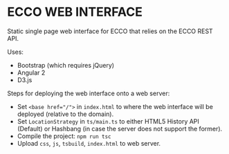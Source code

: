 
# ECCO WEB INTERFACE

Static single page web interface for ECCO that relies on the ECCO REST API.


Uses:
* Bootstrap (which requires jQuery)
* Angular 2
* D3.js


Steps for deploying the web interface onto a web server:
* Set `<base href="/">` in `index.html` to where the web interface will be deployed (relative to the domain).
* Set `LocationStrategy` in `ts/main.ts` to either HTML5 History API (Default) or Hashbang (in case the server does not support the former).
* Compile the project: `npm run tsc`
* Upload `css`, `js`, `tsbuild`, `index.html` to web server.


